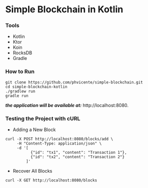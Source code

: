 # Simple Blockchain in Kotlin

### Tools 

- Kotlin
- Ktor
- Koin
- RocksDB
- Gradle

### How to Run 

````shell
git clone https://github.com/phvicente/simple-blockchain.git
cd simple-blockchain-kotlin
./gradlew run
gradle run
````

***the application will be available at:*** http://localhost:8080.

### Testing the Project with cURL


- Adding a New Block
````shell
curl -X POST http://localhost:8080/blocks/add \
     -H "Content-Type: application/json" \
     -d '[
           {"id": "tx1", "content": "Transaction 1"},
           {"id": "tx2", "content": "Transaction 2"}
         ]'

````

- Recover All Blocks
````shell
curl -X GET http://localhost:8080/blocks
````